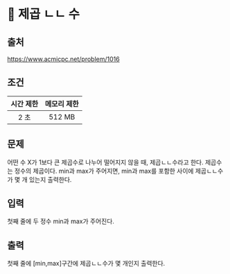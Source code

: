 # 📄 제곱 ㄴㄴ 수

## 출처
https://www.acmicpc.net/problem/1016

## 조건
|시간 제한|	메모리 제한|
|:----:|:------:|
|2 초 |	512 MB|

## 문제
어떤 수 X가 1보다 큰 제곱수로 나누어 떨어지지 않을 때, 제곱ㄴㄴ수라고 한다. 제곱수는 정수의 제곱이다. min과 max가 주어지면, min과 max를 포함한 사이에 제곱ㄴㄴ수가 몇 개 있는지 출력한다.

## 입력
첫째 줄에 두 정수 min과 max가 주어진다.

## 출력
첫째 줄에 [min,max]구간에 제곱ㄴㄴ수가 몇 개인지 출력한다.
